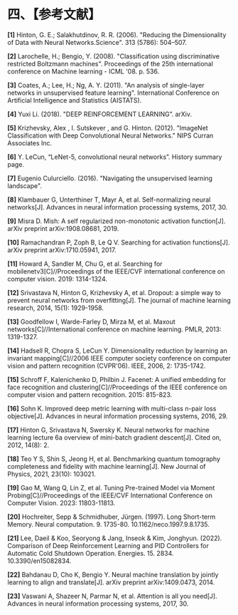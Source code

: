 
# 四、【参考文献】

**[1]** Hinton, G. E.; Salakhutdinov, R. R. (2006). "Reducing the Dimensionality of Data with Neural Networks.Science". 313 (5786): 504–507.

**[2]** Larochelle, H.; Bengio, Y. (2008). "Classification using discriminative restricted Boltzmann machines". Proceedings of the 25th international conference on Machine learning - ICML '08. p. 536.

**[3]** Coates, A.; Lee, H.; Ng, A. Y. (2011). "An analysis of single-layer networks in unsupervised feature learning". International Conference on Artificial Intelligence and Statistics (AISTATS).

**[4]** Yuxi Li. (2018). "DEEP REINFORCEMENT LEARNING”. arXiv.

**[5]** Krizhevsky, Alex , I. Sutskever , and G. Hinton. (2012). "ImageNet Classification with Deep Convolutional Neural Networks." NIPS Curran Associates Inc.

**[6]** Y. LeCun, “LeNet-5, convolutional neural networks”. History summary page.

**[7]** Eugenio Culurciello. (2016). "Navigating the unsupervised learning landscape".

**[8]** Klambauer G, Unterthiner T, Mayr A, et al. Self-normalizing neural networks[J]. Advances in neural information processing systems, 2017, 30.

**[9]** Misra D. Mish: A self regularized non-monotonic activation function[J]. arXiv preprint arXiv:1908.08681, 2019.

**[10]** Ramachandran P, Zoph B, Le Q V. Searching for activation functions[J]. arXiv preprint arXiv:1710.05941, 2017.

**[11]** Howard A, Sandler M, Chu G, et al. Searching for mobilenetv3[C]//Proceedings of the IEEE/CVF international conference on computer vision. 2019: 1314-1324.

**[12]** Srivastava N, Hinton G, Krizhevsky A, et al. Dropout: a simple way to prevent neural networks from overfitting[J]. The journal of machine learning research, 2014, 15(1): 1929-1958.

**[13]** Goodfellow I, Warde-Farley D, Mirza M, et al. Maxout networks[C]//International conference on machine learning. PMLR, 2013: 1319-1327.

**[14]** Hadsell R, Chopra S, LeCun Y. Dimensionality reduction by learning an invariant mapping[C]//2006 IEEE computer society conference on computer vision and pattern recognition (CVPR'06). IEEE, 2006, 2: 1735-1742.

**[15]** Schroff F, Kalenichenko D, Philbin J. Facenet: A unified embedding for face recognition and clustering[C]//Proceedings of the IEEE conference on computer vision and pattern recognition. 2015: 815-823.

**[16]** Sohn K. Improved deep metric learning with multi-class n-pair loss objective[J]. Advances in neural information processing systems, 2016, 29.

**[17]** Hinton G, Srivastava N, Swersky K. Neural networks for machine learning lecture 6a overview of mini-batch gradient descent[J]. Cited on, 2012, 14(8): 2.

**[18]** Teo Y S, Shin S, Jeong H, et al. Benchmarking quantum tomography completeness and fidelity with machine learning[J]. New Journal of Physics, 2021, 23(10): 103021.

**[19]** Gao M, Wang Q, Lin Z, et al. Tuning Pre-trained Model via Moment Probing[C]//Proceedings of the IEEE/CVF International Conference on Computer Vision. 2023: 11803-11813.

**[20]** Hochreiter, Sepp & Schmidhuber, Jürgen. (1997). Long Short-term Memory. Neural computation. 9. 1735-80. 10.1162/neco.1997.9.8.1735. 

**[21]** Lee, Daeil & Koo, Seoryong & Jang, Inseok & Kim, Jonghyun. (2022). Comparison of Deep Reinforcement Learning and PID Controllers for Automatic Cold Shutdown Operation. Energies. 15. 2834. 10.3390/en15082834. 

**[22]** Bahdanau D, Cho K, Bengio Y. Neural machine translation by jointly learning to align and translate[J]. arXiv preprint arXiv:1409.0473, 2014.

**[23]** Vaswani A, Shazeer N, Parmar N, et al. Attention is all you need[J]. Advances in neural information processing systems, 2017, 30.
